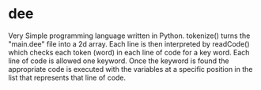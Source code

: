 # dee
Very Simple programming language written in Python. tokenize() turns the "main.dee" file into a 2d array. Each line is then interpreted by readCode() which checks each token (word) in each line of code for a key word. Each line of code is allowed one keyword. Once the keyword is found the appropriate code is executed with the variables at a specific position in the list that represents that line of code.
